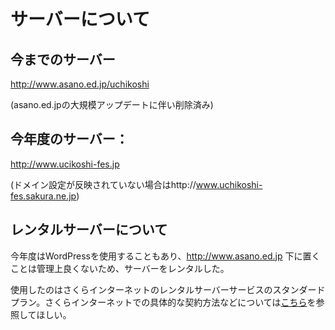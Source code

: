 # サーバーについて

## 今までのサーバー

http://www.asano.ed.jp/uchikoshi

(asano.ed.jpの大規模アップデートに伴い削除済み)

## 今年度のサーバー：

http://www.ucikoshi-fes.jp

(ドメイン設定が反映されていない場合はhttp://www.uchikoshi-fes.sakura.ne.jp)

## レンタルサーバーについて

今年度はWordPressを使用することもあり、http://www.asano.ed.jp 下に置くことは管理上良くないため、サーバーをレンタルした。

使用したのはさくらインターネットのレンタルサーバーサービスのスタンダードプラン。さくらインターネットでの具体的な契約方法などについては[こちら](./rental_sakura.md)を参照してほしい。
